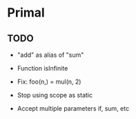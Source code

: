 # Primal

## TODO
* "add" as alias of "sum"
* Function isInfinite
* Fix: foo(n,) = mul(n, 2)

* Stop using scope as static
* Accept multiple parameters if, sum, etc